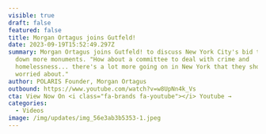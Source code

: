 ```yaml
---
visible: true
draft: false
featured: false
title: Morgan Ortagus joins Gutfeld!
date: 2023-09-19T15:52:49.297Z
summary: Morgan Ortagus joins Gutfeld! to discuss New York City's bid to rip
  down more monuments. "How about a committee to deal with crime and
  homelessness... there's a lot more going on in New York that they should be
  worried about."
author: POLARIS Founder, Morgan Ortagus
outbound: https://www.youtube.com/watch?v=w8UpNn4k_Vs
cta: View Now On <i class="fa-brands fa-youtube"></i> Youtube →
categories:
  - Videos
image: /img/updates/img_56e3ab3b5353-1.jpeg
---
```

